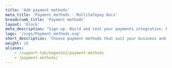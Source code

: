 ```yaml
---
title: 'Add payment methods'
meta_title: 'Payment methods - MultiSafepay Docs'
breadcrumb_title: 'Payment methods'
layout: 'block'
meta_description: "Sign up. Build and test your payments integration. Explore our products and services. Use our API Reference, SDKs, and wrappers. Get support."
logo: '/svgs/Payment_methods.svg'
short_description: 'Choose payment methods that suit your business and customers'
weight: 10
aliases:
    - /support-tab/magento2/payment-methods
    - /payment-methods/
---
```

